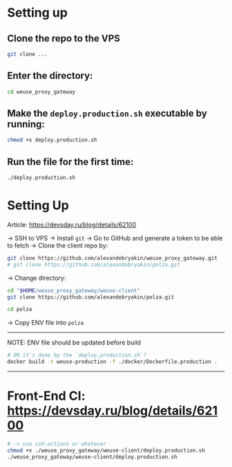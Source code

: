# Setting up

## Clone the repo to the VPS

```bash
git clone ...
```

## Enter the directory:

```bash
cd weuse_proxy_gateway
```

## Make the `deploy.production.sh` executable by running:

```bash
chmod +x deploy.production.sh
```

## Run the file for the first time:

```bash
./deploy.production.sh
```

<!--  -->

# Setting Up

Article: https://devsday.ru/blog/details/62100

-> SSH to VPS
-> Install `git`
-> Go to GitHub and generate a token to be able to fetch
-> Clone the client repo by:

```bash
git clone https://github.com/alexandebryakin/weuse_proxy_gateway.git
# git clone https://github.com/alexandebryakin/polza.git
```

-> Change directory:

```bash
cd "$HOME/weuse_proxy_gateway/weuse-client"
git clone https://github.com/alexandebryakin/polza.git

cd polza
```

-> Copy ENV file into `polza`

---

NOTE: ENV file should be updated before build

```bash
# OR it's done by the `deploy.production.sh`?
docker build -t weuse-production -f ./docker/Dockerfile.production .
```

---

# Front-End CI: https://devsday.ru/blog/details/62100

```bash
# -> use ssh-actions or whatever
chmod +x ./weuse_proxy_gateway/weuse-client/deploy.production.sh
./weuse_proxy_gateway/weuse-client/deploy.production.sh
```
